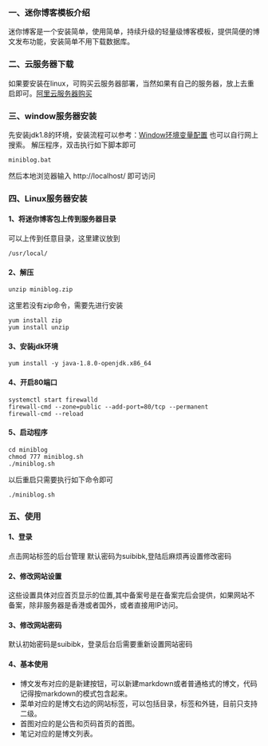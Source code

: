 ### 一、迷你博客模板介绍
迷你博客是一个安装简单，使用简单，持续升级的轻量级博客模板，提供简便的博文发布功能，安装简单不用下载数据库。


### 二、云服务器下载
如果要安装在linux，可购买云服务器部署，当然如果有自己的服务器，放上去重启即可。[阿里云服务器购买](https://www.aliyun.com/minisite/goods?userCode=795vbv7z "阿里云服务器购买")


### 三、window服务器安装
先安装jdk1.8的环境，安装流程可以参考：[Window环境变量配置](https://www.suibibk.com/topic/599221164014829568 "Window环境变量配置") 也可以自行网上搜索。
解压程序，双击执行如下脚本即可
```
miniblog.bat
```

然后本地浏览器输入 http://localhost/ 即可访问

### 四、Linux服务器安装
#### 1、将迷你博客包上传到服务器目录
可以上传到任意目录，这里建议放到
```
/usr/local/
```
#### 2、解压
```
unzip miniblog.zip
```
这里若没有zip命令，需要先进行安装
```
yum install zip
yum install unzip
```

#### 3、安装jdk环境
```
yum install -y java-1.8.0-openjdk.x86_64
```
#### 4、开启80端口
```
systemctl start firewalld
firewall-cmd --zone=public --add-port=80/tcp --permanent
firewall-cmd --reload
```
#### 5、启动程序
```
cd miniblog
chmod 777 miniblog.sh
./miniblog.sh
```

以后重启只需要执行如下命令即可
```
./miniblog.sh
```

### 五、使用

#### 1、登录
点击网站标签的后台管理
默认密码为suibibk,登陆后麻烦再设置修改密码

#### 2、修改网站设置
这些设置具体对应首页显示的位置,其中备案号是在备案完后会提供，如果网站不备案，除非服务器是香港或者国外，或者直接用IP访问。

#### 3、修改网站密码
默认初始密码是suibibk，登录后台后需要重新设置网站密码

#### 4、基本使用
- 博文发布对应的是新建按钮，可以新建markdown或者普通格式的博文，代码记得按markdown的模式包含起来。
- 菜单对应的是博文右边的网站标签，可以包括目录，标签和外链，目前只支持二级。
- 首图对应的是公告和页码首页的首图。
- 笔记对应的是博文列表。